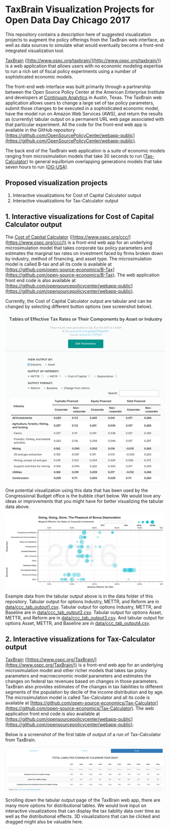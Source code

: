 # TaxBrain Visualization Projects for Open Data Day Chicago 2017
This repository contains a description here of suggested visualization projects to augment the policy offerings from the TaxBrain web interface, as well as data sources to simulate what would eventually become a front-end integrated visualization tool.

[TaxBrain](http://www.ospc.org/taxbrain/) ([http://www.ospc.org/taxbrain/](http://www.ospc.org/taxbrain/)) is a web application that allows users with no economic modeling expertise to run a rich set of fiscal policy experiments using a number of sophisticated economic models.

The front-end web interface was built primarily through a partnership between the Open Source Policy Center at the American Enterprise Institute and developers at [Continuum Analytics](https://www.continuum.io/) in Austin, Texas. The TaxBrain web application allows users to change a large set of tax policy parameters, submit those changes to be executed in a sophisticated economic model, have the model run on Amazon Web Services (AWS), and return the results as (currently) tabular output on a permanent URL web page associated with that particular experiment. All the code for the front-end web app is available in the GitHub repository [https://github.com/OpenSourcePolicyCenter/webapp-public](https://github.com/OpenSourcePolicyCenter/webapp-public).

The back end of the TaxBrain web application is a suite of economic models ranging from microsimulation models that take 30 seconds to run ([Tax-Calculator](https://github.com/open-source-economics/Tax-Calculator)) to general equilbrium overlapping generations models that take seven hours to run ([OG-USA](https://github.com/open-source-economics/OG-USA)).


## Proposed visualization projects

1. Interactive visualizations for Cost of Capital Calculator output
2. Interactive visualizations for Tax-Calculator output


## 1. Interactive visualizations for Cost of Capital Calculator output

The [Cost of Capital Calculator](https://www.ospc.org/ccc/) ([https://www.ospc.org/ccc/](https://www.ospc.org/ccc/)) is a front-end web app for an underlying microsimulation model that takes corporate tax policy parameters and estimates the marginal tax rates on investment faced by firms broken down by industry, method of financing, and asset type. The microsimulation model is called B-tax and all its code is available at [https://github.com/open-source-economics/B-Tax](https://github.com/open-source-economics/B-Tax). The web application front end code is also available at [https://github.com/opensourcepolicycenter/webapp-public](https://github.com/opensourcepolicycenter/webapp-public).

Currently, the Cost of Capital Calculator output are tabular and can be changed by selecting different button options (see screenshot below).

![Alt text](/images/CCCscreenshot.png?raw=true "CCC Screenshot")

One potential visualization using this data that has been used by the Congressional Budget office is the bubble chart below. We would love any ideas or improvements that you might have for better visualizing the tabular data above.

![Alt text](/images/CorpBubble.png?raw=true "Corporate Bubble Plot")

Example data from the tabular output above is in the data folder of this repository. Tabular output for options Industry, METTR, and Reform are in [data/ccc_tab_output1.csv](https://github.com/rickecon/TaxBr_Vis_ODDC/blob/master/data/ccc_tab_output1.csv). Tabular output for options Industry, METTR, and Baseline are in [data/ccc_tab_output2.csv](https://github.com/rickecon/TaxBr_Vis_ODDC/blob/master/data/ccc_tab_output2.csv). Tabular output for options Asset, METTR, and Reform are in [data/ccc_tab_output3.csv](https://github.com/rickecon/TaxBr_Vis_ODDC/blob/master/data/ccc_tab_output3.csv). And tabular output for options Asset, METTR, and Baseline are in [data/ccc_tab_output4.csv](https://github.com/rickecon/TaxBr_Vis_ODDC/blob/master/data/ccc_tab_output4.csv).


## 2. Interactive visualizations for Tax-Calculator output

[TaxBrain](https://www.ospc.org/TaxBrain/) ([https://www.ospc.org/TaxBrain/](https://www.ospc.org/TaxBrain/)) is a front-end web app for an underlying microsimulation model and other richer models that takes tax policy parameters and macroeconomic model parameters and estimates the changes on federal tax revenues based on changes in those parameters. TaxBrain also provides estimates of the changes in tax liabilities to different segments of the population by decile of the income distribution and by age. The microsimulation model is called Tax-Calculator and all its code is available at [https://github.com/open-source-economics/Tax-Calculator](https://github.com/open-source-economics/Tax-Calculator). The web application front end code is also available at [https://github.com/opensourcepolicycenter/webapp-public](https://github.com/opensourcepolicycenter/webapp-public).

Below is a screenshot of the first table of output of a run of Tax-Calculator from TaxBrain.

![Alt text](/images/TaxCalcTable1.png?raw=true "Tax Calculator Table 1")

Scrolling down the tabular output page of the TaxBrain web app, there are many more options for distributional tables. We would love input on interactive visualizations that can display the tax liability data over time as well as the distributional effects. 3D visualizations that can be clicked and dragged might also be valuable here.